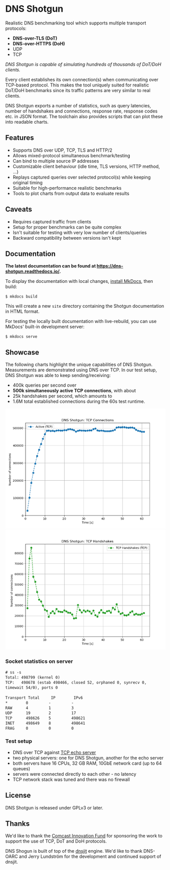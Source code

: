 # DNS Shotgun

Realistic DNS benchmarking tool which supports multiple transport protocols:

  - **DNS-over-TLS (DoT)**
  - **DNS-over-HTTPS (DoH)**
  - UDP
  - TCP

*DNS Shotgun is capable of simulating hundreds of thousands of DoT/DoH
clients.*

Every client establishes its own connection(s) when communicating over
TCP-based protocol. This makes the tool uniquely suited for realistic DoT/DoH
benchmarks since its traffic patterns are very similar to real clients.

DNS Shotgun exports a number of statistics, such as query latencies, number of
handshakes and connections, response rate, response codes etc. in JSON format.
The toolchain also provides scripts that can plot these into readable charts.

## Features

- Supports DNS over UDP, TCP, TLS and HTTP/2
- Allows mixed-protocol simultaneous benchmark/testing
- Can bind to multiple source IP addresses
- Customizable client behaviour (idle time, TLS versions, HTTP method, ...)
- Replays captured queries over selected protocol(s) while keeping original timing
- Suitable for high-performance realistic benchmarks
- Tools to plot charts from output data to evaluate results

## Caveats

- Requires captured traffic from clients
- Setup for proper benchmarks can be quite complex
- Isn't suitable for testing with very low number of clients/queries
- Backward compatibility between versions isn't kept

## Documentation

**The latest documentation can be found at <https://dns-shotgun.readthedocs.io/>.**

To display the documentation with local changes, [install
MkDocs](https://www.mkdocs.org/user-guide/installation/), then build:

```
$ mkdocs build
```

This will create a new `site` directory containing the Shotgun documentation in
HTML format.

For testing the locally built documentation with live-rebuild, you can use
MkDocs' built-in development server:

```
$ mkdocs serve
```

## Showcase

The following charts highlight the unique capabilities of DNS Shotgun.
Measurements are demonstrated using DNS over TCP.  In our test setup, DNS
Shotgun was able to keep sending/receiving:

- 400k queries per second over
- **500k simultaneously active TCP connections**, with about
- 25k handshakes per second, which amounts to
- 1.6M total established connections during the 60s test runtime.

![Active Connections](docs/showcase/connections.png)
![Handshakes](docs/showcase/handshakes.png)

### Socket statistics on server

```
# ss -s
Total: 498799 (kernel 0)
TCP:   498678 (estab 498466, closed 52, orphaned 0, synrecv 0, timewait 54/0), ports 0

Transport Total     IP        IPv6
*        0         -         -
RAW      4         1         3
UDP      19        2         17
TCP      498626    5         498621
INET     498649    8         498641
FRAG     0         0         0
```

### Test setup

- DNS over TCP against [TCP echo server](https://gitlab.nic.cz/knot/echo-server)
- two physical servers: one for DNS Shotgun, another for the echo server
- both servers have 16 CPUs, 32 GB RAM, 10GbE network card (up to 64 queues)
- servers were connected directly to each other - no latency
- TCP network stack was tuned and there was no firewall

## License

DNS Shotgun is released under GPLv3 or later.

## Thanks

We'd like to thank the [Comcast Innovation
Fund](https://innovationfund.comcast.com) for sponsoring the work to support
the use of TCP, DoT and DoH protocols.

DNS Shogun is built of top of the [dnsjit](https://github.com/DNS-OARC/dnsjit)
engine. We'd like to thank DNS-OARC and Jerry Lundström for the development and
continued support of dnsjit.
